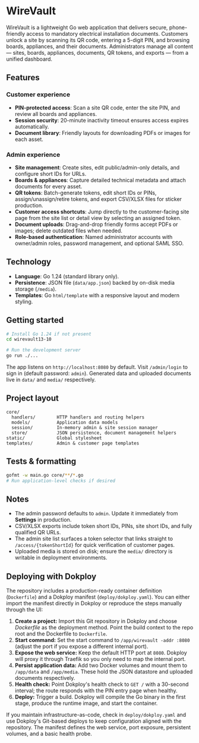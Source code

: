 # WireVault

WireVault is a lightweight Go web application that delivers secure, phone-friendly access to mandatory electrical installation documents. Customers unlock a site by scanning its QR code, entering a 5-digit PIN, and browsing boards, appliances, and their documents. Administrators manage all content — sites, boards, appliances, documents, QR tokens, and exports — from a unified dashboard.

## Features

### Customer experience
- **PIN-protected access**: Scan a site QR code, enter the site PIN, and review all boards and appliances.
- **Session security**: 20-minute inactivity timeout ensures access expires automatically.
- **Document library**: Friendly layouts for downloading PDFs or images for each asset.

### Admin experience
- **Site management**: Create sites, edit public/admin-only details, and configure short IDs for URLs.
- **Boards & appliances**: Capture detailed technical metadata and attach documents for every asset.
- **QR tokens**: Batch-generate tokens, edit short IDs or PINs, assign/unassign/retire tokens, and export CSV/XLSX files for sticker production.
- **Customer access shortcuts**: Jump directly to the customer-facing site page from the site list or detail view by selecting an assigned token.
- **Document uploads**: Drag-and-drop friendly forms accept PDFs or images; delete outdated files when needed.
- **Role-based authentication**: Named administrator accounts with owner/admin roles, password management, and optional SAML SSO.

## Technology
- **Language**: Go 1.24 (standard library only).
- **Persistence**: JSON file (`data/app.json`) backed by on-disk media storage (`/media`).
- **Templates**: Go `html/template` with a responsive layout and modern styling.

## Getting started

```bash
# Install Go 1.24 if not present
cd wirevault13-10

# Run the development server
go run ./...
```

The app listens on `http://localhost:8080` by default. Visit `/admin/login` to sign in (default password: `admin`). Generated data and uploaded documents live in `data/` and `media/` respectively.

## Project layout

```
core/
  handlers/        HTTP handlers and routing helpers
  models/          Application data models
  session/         In-memory admin & site session manager
  store/           JSON persistence, document management helpers
static/            Global stylesheet
templates/         Admin & customer page templates
```

## Tests & formatting

```bash
gofmt -w main.go core/**/*.go
# Run application-level checks if desired
```

## Notes
- The admin password defaults to `admin`. Update it immediately from **Settings** in production.
- CSV/XLSX exports include token short IDs, PINs, site short IDs, and fully qualified QR URLs.
- The admin site list surfaces a token selector that links straight to `/access/{tokenShortId}` for quick verification of customer pages.
- Uploaded media is stored on disk; ensure the `media/` directory is writable in deployment environments.

## Deploying with Dokploy

The repository includes a production-ready container definition (`Dockerfile`) and a Dokploy manifest (`deploy/dokploy.yaml`). You can either import the manifest directly in Dokploy or reproduce the steps manually through the UI:

1. **Create a project:** Import this Git repository in Dokploy and choose *Dockerfile* as the deployment method. Point the build context to the repo root and the Dockerfile to `Dockerfile`.
2. **Start command:** Set the start command to `/app/wirevault -addr :8080` (adjust the port if you expose a different internal port).
3. **Expose the web service:** Keep the default HTTP port at `8080`. Dokploy will proxy it through Traefik so you only need to map the internal port.
4. **Persist application data:** Add two Docker volumes and mount them to `/app/data` and `/app/media`. These hold the JSON datastore and uploaded documents respectively.
5. **Health check:** Point Dokploy's health check to `GET /` with a 30-second interval; the route responds with the PIN entry page when healthy.
6. **Deploy:** Trigger a build. Dokploy will compile the Go binary in the first stage, produce the runtime image, and start the container.

If you maintain infrastructure-as-code, check in `deploy/dokploy.yaml` and use Dokploy's Git-based deploys to keep configuration aligned with the repository. The manifest defines the web service, port exposure, persistent volumes, and a basic health probe.
